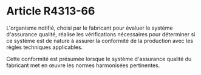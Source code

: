 # Article R4313-66

L'organisme notifié, choisi par le fabricant pour évaluer le système d'assurance qualité, réalise les vérifications nécessaires pour déterminer si ce système est de nature à assurer la conformité de la production avec les règles techniques applicables. 
  
   
Cette conformité est présumée lorsque le système d'assurance qualité du fabricant met en œuvre les normes harmonisées pertinentes.